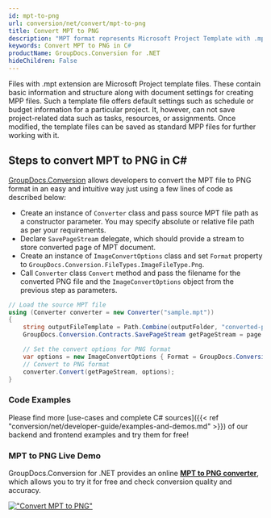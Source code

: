 ```yaml
---
id: mpt-to-png
url: conversion/net/convert/mpt-to-png
title: Convert MPT to PNG
description: "MPT format represents Microsoft Project Template with .mpt extension. Learn how to convert MPT to PNG file programmatically in C# language using GroupDocs.Conversion for .NET library."
keywords: Convert MPT to PNG in C#
productName: GroupDocs.Conversion for .NET
hideChildren: False
---
```


Files with .mpt extension are Microsoft Project template files. These contain basic information and structure along with document settings for creating MPP files. Such a template file offers default settings such as schedule or budget information for a particular project. It, however, can not save project-related data such as tasks, resources, or assignments. Once modified, the template files can be saved as standard MPP files for further working with it.

## Steps to convert MPT to PNG in C#

[GroupDocs.Conversion](https://products.groupdocs.com/conversion/net) allows developers to convert the MPT file to PNG format in an easy and intuitive way just using a few lines of code as described below:

* Create an instance of `Converter` class and pass source MPT file path as a constructor parameter. You may specify absolute or relative file path as per your requirements. 
* Declare `SavePageStream` delegate, which should provide a stream to store converted page of MPT document.
* Create an instance of `ImageConvertOptions` class and set `Format` property to `GroupDocs.Conversion.FileTypes.ImageFileType.Png`.
* Call `Converter` class `Convert` method and pass the filename for the converted PNG file and the `ImageConvertOptions` object from the previous step as parameters.

```csharp
// Load the source MPT file
using (Converter converter = new Converter("sample.mpt"))
{
    string outputFileTemplate = Path.Combine(outputFolder, "converted-page-{0}.png");
    GroupDocs.Conversion.Contracts.SavePageStream getPageStream = page => new FileStream(string.Format(outputFileTemplate, page), FileMode.Create);

    // Set the convert options for PNG format
    var options = new ImageConvertOptions { Format = GroupDocs.Conversion.FileTypes.ImageFileType.Png };   
    // Convert to PNG format
    converter.Convert(getPageStream, options);
}
```

### Code Examples

Please find more [use-cases and complete C# sources]({{< ref "conversion/net/developer-guide/examples-and-demos.md" >}}) of our backend and frontend examples and try them for free!

### MPT to PNG Live Demo

GroupDocs.Conversion for .NET provides an online [**MPT to PNG converter**](https://products.groupdocs.app/conversion/mpt-to-png), which allows you to try it for free and check conversion quality and accuracy.

[!["Convert MPT to PNG"](conversion/net/images/convert-to-png/convert-mpt-to-png.png)](https://products.groupdocs.app/conversion/mpt-to-png)